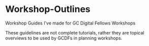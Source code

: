 # Workshop-Outlines
Workshop Guides I've made for GC Digital Fellows Workshops

These guidelines are not complete tutorials, rather they are topical overviews to be used by GCDFs in planning workshops.
